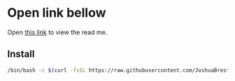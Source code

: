 # Open link bellow

Open [this link](/Readme.pdf) to view the read me.

## Install

```sh
/bin/bash -c $(curl -fsSL https://raw.githubusercontent.com/JoshuaBrest/kickstart/HEAD/kick.sh)
```

